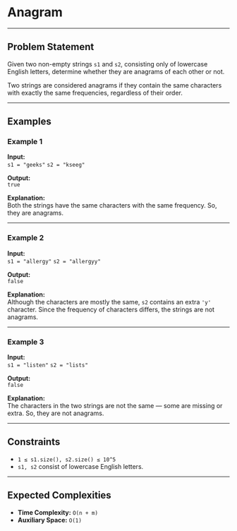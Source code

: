 # Anagram

---

## Problem Statement

Given two non-empty strings `s1` and `s2`, consisting only of lowercase English letters, determine whether they are anagrams of each other or not.  

Two strings are considered anagrams if they contain the same characters with exactly the same frequencies, regardless of their order.

---

## Examples

### Example 1
**Input:**  
`s1 = "geeks"`
`s2 = "kseeg"`

**Output:**  
`true`

**Explanation:**  
Both the strings have the same characters with the same frequency. So, they are anagrams.

---

### Example 2
**Input:**  
`s1 = "allergy"`
`s2 = "allergyy"`

**Output:**  
`false`

**Explanation:**  
Although the characters are mostly the same, `s2` contains an extra `'y'` character. Since the frequency of characters differs, the strings are not anagrams.

---

### Example 3
**Input:**  
`s1 = "listen"`
`s2 = "lists"`

**Output:**  
`false`

**Explanation:**  
The characters in the two strings are not the same — some are missing or extra. So, they are not anagrams.

---

## Constraints

- `1 ≤ s1.size(), s2.size() ≤ 10^5`
- `s1, s2` consist of lowercase English letters.

---

## Expected Complexities

- **Time Complexity:** `O(n + m)`  
- **Auxiliary Space:** `O(1)`


